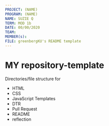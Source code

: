 ```yaml
---
PROJECT: (NAME)
PROGRAM: (NAME)
NAME: SUZIE Q
TERM: MOD 1b
DATE: 00/00/2020
TEAM:
MEMBER(s):
FILE: greenbergKU's README template
---
```



# MY repository-template
Directories/file structure for 
  - HTML
  - CSS
  - JavaScript
Templates
  - DTR
  - Pull Request
  - README
  - reflection
